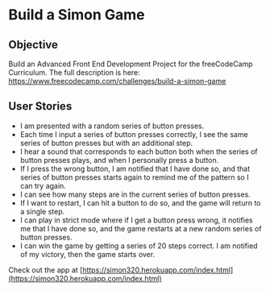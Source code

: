 # Build a Simon Game

Objective 
------

Build an Advanced Front End Development Project for the freeCodeCamp Curriculum. 
The full description is here: https://www.freecodecamp.com/challenges/build-a-simon-game

User Stories
------

* I am presented with a random series of button presses.
* Each time I input a series of button presses correctly, I see the same series of button presses but with an additional step.
* I hear a sound that corresponds to each button both when the series of button presses plays, and when I personally press a button.
* If I press the wrong button, I am notified that I have done so, and that series of button presses starts again to remind me of the pattern so I can try again.
* I can see how many steps are in the current series of button presses.
* If I want to restart, I can hit a button to do so, and the game will return to a single step.
* I can play in strict mode where if I get a button press wrong, it notifies me that I have done so, and the game restarts at a new random series of button presses.
* I can win the game by getting a series of 20 steps correct. I am notified of my victory, then the game starts over.

Check out the app at [https://simon320.herokuapp.com/index.html](https://simon320.herokuapp.com/index.html)